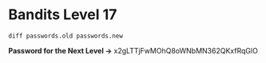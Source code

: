 # Bandits Level 17
```
diff passwords.old passwords.new
```

**Password for the Next Level ->** x2gLTTjFwMOhQ8oWNbMN362QKxfRqGlO
